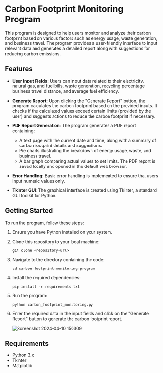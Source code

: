 # Carbon Footprint Monitoring Program

This program is designed to help users monitor and analyze their carbon footprint based on various factors such as energy usage, waste generation, and business travel. The program provides a user-friendly interface to input relevant data and generates a detailed report along with suggestions for reducing carbon emissions.

## Features

- **User Input Fields**: Users can input data related to their electricity, natural gas, and fuel bills, waste generation, recycling percentage, business travel distance, and average fuel efficiency.
  
- **Generate Report**: Upon clicking the "Generate Report" button, the program calculates the carbon footprint based on the provided inputs. It checks if the calculated values exceed certain limits (provided by the user) and suggests actions to reduce the carbon footprint if necessary.

- **PDF Report Generation**: The program generates a PDF report containing:
  - A text page with the current date and time, along with a summary of carbon footprint details and suggestions.
  - Pie charts illustrating the breakdown of energy usage, waste, and business travel.
  - A bar graph comparing actual values to set limits. The PDF report is saved locally and opened in the default web browser.

- **Error Handling**: Basic error handling is implemented to ensure that users input numeric values only.

- **Tkinter GUI**: The graphical interface is created using Tkinter, a standard GUI toolkit for Python.

## Getting Started

To run the program, follow these steps:

1. Ensure you have Python installed on your system.

2. Clone this repository to your local machine:
   ```
   git clone <repository-url>
   ```

3. Navigate to the directory containing the code:
   ```
   cd carbon-footprint-monitoring-program
   ```

4. Install the required dependencies:
   ```
   pip install -r requirements.txt
   ```

5. Run the program:
   ```
   python carbon_footprint_monitoring.py
   ```

6. Enter the required data in the input fields and click on the "Generate Report" button to generate the carbon footprint report.

   ![Screenshot 2024-04-10 150309](https://github.com/Rohit-Garode/GISMA/assets/76519295/c36c42ef-aa48-4fdf-a590-f7e5086aef63)


## Requirements

- Python 3.x
- Tkinter
- Matplotlib
